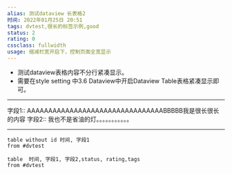 ```yaml
---
alias: 测试dataview 长表格2
时间: 2022年01月25日 20:51
tags: dvtest,很长的标签示例,good
status: 2
rating: 0
cssclass: fullwidth
usage: 缩减栏宽开启下，控制页面全宽显示
---
```

- 测试dataview表格内容不分行紧凑显示。
- 需要在style setting 中3.6 Dataview中开启Dataview Table表格紧凑显示即可。

---
字段1:: AAAAAAAAAAAAAAAAAAAAAAAAAAAAAAAABBBBB我是很长很长的内容
字段2:: 我也不是省油的灯。。。。。。。。。。。

---


```dataview
table without id 时间, 字段1
from #dvtest
```

```dataview
table  时间, 字段1, 字段2,status, rating,tags
from #dvtest
```


